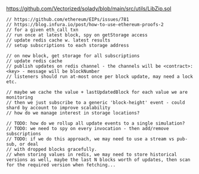 https://github.com/Vectorized/solady/blob/main/src/utils/LibZip.sol


    // https://github.com/ethereum/EIPs/issues/781
    // https://blog.infura.io/post/how-to-use-ethereum-proofs-2
    // for a given eth_call txn
    // run once at latest block, spy on getStorage access
    // update redis cache w. latest results
    // setup subscriptions to each storage address

    // on new block, get storage for all subscriptions
    // update redis cache
    // publish updates on redis channel - the channels will be <contract>:<key> - message will be blockNumber
    // listeners should run at-most once per block update, may need a lock etc.

    // maybe we cache the value + lastUpdatedBlock for each value we are monitoring
    // then we just subscribe to a generic 'block-height' event - could shard by account to improve scalability
    // how do we manage interest in storage locations?

    // TODO: how do we rollup all update events to a single simulation?
    // TODO: we need to spy on every invocation - then add/remove subscriptions
    // TODO: if we do this approach, we may need to use a stream vs pub-sub, or deal
    // with dropped blocks gracefully.
    // when storing values in redis, we may need to store historical versions as well, maybe the last N blocks worth of updates, then scan for the required version when fetching...
